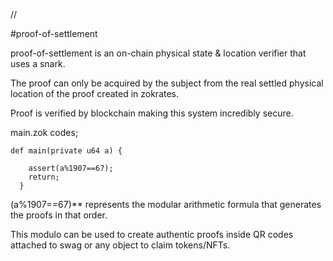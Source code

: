//

#proof-of-settlement

proof-of-settlement is an on-chain physical state & location verifier that uses a snark.

The proof can only be acquired by the subject from the real settled physical location of the proof created in zokrates.

Proof is verified by blockchain making this system incredibly secure.

main.zok codes;


```shell
def main(private u64 a) {

    assert(a%1907==67);
    return;
  }
```

(a%1907==67)** represents the modular arithmetic formula that generates the proofs in that order.

This modulo can be used to create authentic proofs inside QR codes attached to swag or any object to claim tokens/NFTs.
